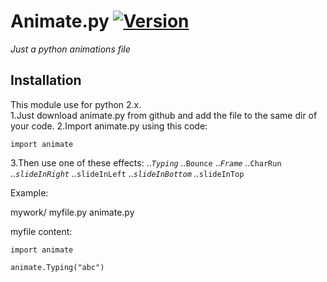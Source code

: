 # Animate.py [![Version](https://img.shields.io/badge/current%20version-1-red.svg)](https://github.com/ZeroX-DG/Animate.py/tree/master/src/ver_1)
*Just a python animations file*

## Installation
This module use for python 2.x.<br />
1.Just download animate.py from github and add the file to the same dir of your code.
2.Import animate.py using this code: 
```
import animate
```
3.Then use one of these effects:
..*`Typing`
..*`Bounce`
..*`Frame`
..*`CharRun`
..*`slideInRight`
..*`slideInLeft`
..*`slideInBottom`
..*`slideInTop`


Example:

mywork/
  myfile.py
  animate.py

myfile content:

```
import animate

animate.Typing("abc")
```


